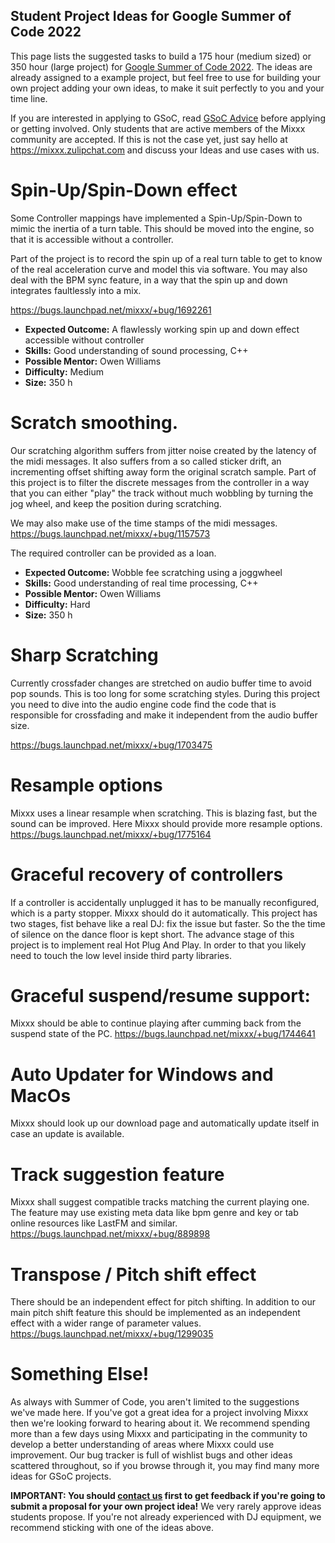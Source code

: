 ## Student Project Ideas for Google Summer of Code 2022

This page lists the suggested tasks to build a 175 hour (medium sized) or 350 hour (large project) for [Google Summer of Code 2022](https://summerofcode.withgoogle.com/). The ideas are already assigned to a example project, but feel free to use for building your own project adding your own ideas, to make it suit perfectly to you and your time line.

If you are interested in applying to GSoC, read [GSoC Advice](gsocadvice)
before applying or getting involved. Only students that are active members
of the Mixxx community are accepted. If this is not the case yet, just
say hello at <https://mixxx.zulipchat.com> and discuss your Ideas and
use cases with us.

# Spin-Up/Spin-Down effect

Some Controller mappings have implemented a Spin-Up/Spin-Down to mimic the inertia of a turn table. 
This should be moved into the engine, so that it is accessible without a controller. 

Part of the project is to record the spin up of a real turn table to get to know of the real acceleration curve and model this via software. You may also deal with the BPM sync feature, in a way that the spin up and down integrates faultlessly into a mix. 
 
https://bugs.launchpad.net/mixxx/+bug/1692261

* **Expected Outcome:** A flawlessly working spin up and down effect accessible without controller
* **Skills:** Good understanding of sound processing, C++
* **Possible Mentor:** Owen Williams
* **Difficulty:** Medium 
* **Size:** 350 h

 
# Scratch smoothing.

Our scratching algorithm suffers from jitter noise created by the latency of the midi messages. It also suffers from a so called sticker drift, an incrementing offset shifting away form the original scratch sample. 
Part of this project is to filter the discrete messages from the controller in a way that you can either "play" the track without much wobbling by turning the jog wheel, and keep the position during scratching. 

We may also make use of the time stamps of the midi messages. https://bugs.launchpad.net/mixxx/+bug/1157573

The required controller can be provided as a loan.

* **Expected Outcome:** Wobble fee scratching using a joggwheel
* **Skills:** Good understanding of real time processing, C++
* **Possible Mentor:** Owen Williams
* **Difficulty:** Hard
* **Size:** 350 h

# Sharp Scratching

Currently crossfader changes are stretched on audio buffer time to avoid pop sounds. 
This is too long for some scratching styles. During this project you need to dive into the audio engine code find the code that is responsible for crossfading and make it independent from the audio buffer size. 

 https://bugs.launchpad.net/mixxx/+bug/1703475

# Resample options

Mixxx uses a linear resample when scratching. This is blazing fast, but the sound can be improved. 
Here Mixxx should provide more resample options. https://bugs.launchpad.net/mixxx/+bug/1775164

# Graceful recovery of controllers

If a controller is accidentally unplugged it has to be manually reconfigured, which is a party stopper. 
Mixxx should do it automatically. This project has two stages, fist behave like a real DJ: fix the issue but faster. So the the time of silence on the dance floor is kept short. The advance stage of this project is to implement real Hot Plug And Play. In order to that you likely need to touch the low level inside third party libraries.  

# Graceful suspend/resume support: 

Mixxx should be able to continue playing after cumming back from the suspend state of the PC. 
https://bugs.launchpad.net/mixxx/+bug/1744641

# Auto Updater for Windows and MacOs

Mixxx should look up our download page and automatically update itself in case an update is available.

# Track suggestion feature

Mixxx shall suggest compatible tracks matching the current playing one. The feature may use existing meta data like bpm genre and key or tab online resources like LastFM and similar. https://bugs.launchpad.net/mixxx/+bug/889898

# Transpose / Pitch shift effect

There should be an independent effect for pitch shifting. In addition to our main pitch shift feature this should be implemented as an independent effect with a wider range of parameter values. https://bugs.launchpad.net/mixxx/+bug/1299035  


# Something Else\!

As always with Summer of Code, you aren't limited to the suggestions
we've made here. If you've got a great idea for a project involving
Mixxx then we're looking forward to hearing about it. We recommend
spending more than a few days using Mixxx and participating in the
community to develop a better understanding of areas where Mixxx could
use improvement. Our bug tracker is full of wishlist bugs and other
ideas scattered throughout, so if you browse through it, you may find
many more ideas for GSoC projects.

**IMPORTANT: You should [contact us](gsocadvice) first to get feedback
if you're going to submit a proposal for your own project idea\!** We
very rarely approve ideas students propose. If you're not already
experienced with DJ equipment, we recommend sticking with one of the
ideas above.
